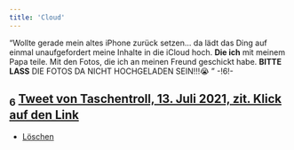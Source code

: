 ```yaml
---
title: 'Cloud'
---
```


“Wollte gerade mein altes iPhone zurück setzen... da lädt das Ding auf einmal unaufgefordert meine Inhalte in die iCloud hoch. **Die ich** mit meinem Papa teile. Mit den Fotos, die ich an meinen Freund geschickt habe. **BITTE LASS** DIE FOTOS DA NICHT HOCHGELADEN SEIN!!!😭   ” -!6!-
## <sub class="subscript">**6**</sub> [Tweet von Taschentroll, 13. Juli 2021, zit. Klick auf den Link](https://twitter.com/Taschentroll/status/1414866541619949569?s=20)

* [Löschen](Deleting_de)
